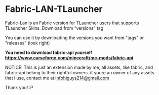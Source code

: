 # Fabric-LAN-TLauncher
Fabric-Lan is an Fabric version for TLauncher users that supports TLauncher Skins. 
Download from "versions" tag

You can use it by downloading the versions you want from "tags" or "releases"  (look right)

**You need to download fabric-api yourself https://www.curseforge.com/minecraft/mc-mods/fabric-api** 





NOTICE! This is just an extension made by me, all assets, like fabric, and fabric-api belong to their rightful owners. 
if youre an owner of any assets that i use, contact me at infohiguys214@gmail.com 




Thank you! :P
